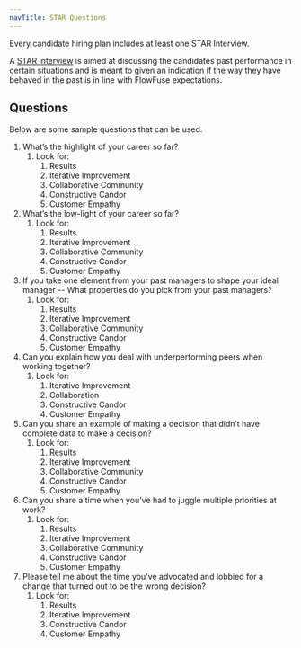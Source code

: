 ```yaml
---
navTitle: STAR Questions
---
```


Every candidate hiring plan includes at least one STAR Interview.

A [STAR interview](https://www.themuse.com/advice/star-interview-method) is aimed at discussing the candidates past performance in certain situations and is meant to given an indication if the way they have behaved in the past is in line with FlowFuse expectations.

## Questions
Below are some sample questions that can be used. 

1. What’s the highlight of your career so far?  
   1. Look for:  
      1. Results  
      2. Iterative Improvement  
      3. Collaborative Community  
      4. Constructive Candor
      5. Customer Empathy  
2. What’s the low-light of your career so far?  
   1. Look for:  
      1. Results  
      2. Iterative Improvement  
      3. Collaborative Community  
      4. Constructive Candor
      5. Customer Empathy  
3. If you take one element from your past managers to shape your ideal manager -- What properties do you pick from your past managers?  
   1. Look for:  
      1. Results  
      2. Iterative Improvement  
      3. Collaborative Community  
      4. Constructive Candor
      5. Customer Empathy  
4. Can you explain how you deal with underperforming peers when working together?  
   1. Look for:  
      1. Iterative Improvement  
      2. Collaboration  
      3. Constructive Candor
      4. Customer Empathy  
5. Can you share an example of making a decision that didn’t have complete data to make a decision?  
   1. Look for:  
      1. Results  
      2. Iterative Improvement  
      3. Collaborative Community  
      4. Constructive Candor
      5. Customer Empathy  
6. Can you share a time when you’ve had to juggle multiple priorities at work?   
   1. Look for:  
      1. Results  
      2. Iterative Improvement  
      3. Collaborative Community  
      4. Constructive Candor
      5. Customer Empathy  
7. Please tell me about the time you’ve advocated and lobbied for a change that turned out to be the wrong decision?  
   1. Look for:  
      1. Results  
      2. Iterative Improvement  
      3. Constructive Candor
      4. Customer Empathy
